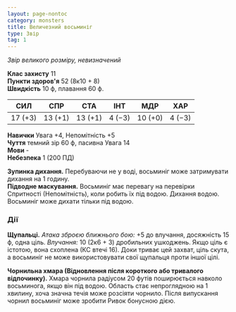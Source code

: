 ```yaml
---
layout: page-nontoc
category: monsters
title: Величезний восьминіг
type: Звір
tag: 1
---
```


_Звір великого розміру, невизначений_

**Клас захисту** 11    
**Пункти здоров'я** 52 (8к10 + 8)    
**Швидкість** 10 ф, плавання 60 ф.

| СИЛ     | СПР     | СТА     | ІНТ    | МДР     | ХАР    |
| ------- | ------- | ------- | ------ | ------- | ------ |
| 17 (+3) | 13 (+1) | 13 (+1) | 4 (−3) | 10 (+0) | 4 (−3) |

**Навички** Увага +4, Непомітність +5    
**Чуття** темний зір 60 ф, пасивна Увага 14    
**Мови** -    
**Небезпека** 1 (200 ПД)

**Зупинка дихання.** Перебуваючи не у воді, восьминіг може затримувати дихання на 1 годину.    
**Підводне маскування.** Восьминіг має перевагу на перевірки Спритності (Непомітність), коли робить їх під водою. Дихання водою. Восьминіг може дихати тільки під водою.

### Дії
**Щупальці.** _Атака зброєю ближнього бою:_ +5 до влучання, досяжність 15 ф, одна ціль. _Влучання:_ 10 (2к6 + 3) дробильних ушкоджень. Якщо ціль є істотою, вона схоплена (КС втечі 16). Доки триває цей захват, ціль скута, а восьминіг не може використовувати свої щупальця проти іншої цілі.    

**Чорнильна хмара (Відновлення після короткого або тривалого відпочинку).** Хмара чорнила радіусом 20 футів поширюється навколо восьминога, якщо він під водою. Область стає непроглядною на 1 хвилину, хоча значна течія може розсіяти чорнило. Після випускання чорнил восьминіг може зробити Ривок бонусною дією. 
